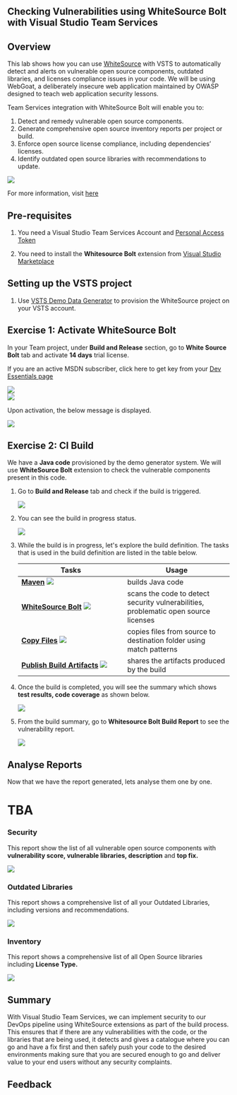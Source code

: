 ## Checking Vulnerabilities using WhiteSource Bolt with Visual Studio Team Services

## Overview

This lab shows how you can use <a href="https://www.whitesourcesoftware.com/"  target =_blank>WhiteSource</a> with VSTS to automatically detect and alerts on vulnerable open source components, outdated libraries, and licenses compliance issues in your code. We will be using WebGoat, a deliberately insecure web application maintained by OWASP designed to teach web application security lessons.

Team Services integration with WhiteSource Bolt will enable you to:

1. Detect and remedy vulnerable open source components.
2. Generate comprehensive open source inventory reports per project or build.
3. Enforce open source license compliance, including dependencies’ licenses.
4. Identify outdated open source libraries with recommendations to update.

<img src="images/WhiteSource.png">

For more information, visit <a href="http://docs.whitesourcesoftware.com/display/serviceDocs/WhiteSource+Bolt" target =_blank>here</a>

## Pre-requisites

1. You need a Visual Studio Team Services Account and <a href="https://docs.microsoft.com/en-us/vsts/accounts/use-personal-access-tokens-to-authenticate"  target =_blank>Personal Access Token</a>
 
 2. You need to install the **Whitesource Bolt** extension from <a href="https://marketplace.visualstudio.com/items?itemName=whitesource.ws-bolt" target=_blank> Visual Studio Marketplace</a>

## Setting up the VSTS project

1. Use <a href="https://vstsdemobuildersite.azurewebsites.net/?name=whitesource%20bolt" target="_blank">VSTS Demo Data Generator</a> to provision the  WhiteSource project on your VSTS account.


## Exercise 1: Activate WhiteSource Bolt

In your Team project, under **Build and Release** section, go to **White Source Bolt** tab and activate **14 days** trial license.

If you are an active MSDN subscriber, click here to get key from your <a href="https://my.visualstudio.com/Benefits?wt.mc_id=o~msft~profile~devprogram_attach&workflowid=devprogram&mkt=en-us" target=_blank> Dev Essentials page</a>

<img src="images/Dev_Essentials.png">

<br/>

<img src="images\Activate White Source Bolt.png">

Upon activation, the below message is displayed.

<img src="images\14 days trial.png">

## Exercise 2: CI Build

We have a **Java code** provisioned by the demo generator system. We will use **WhiteSource Bolt** extension to check the vulnerable components present in this code.

1. Go to **Build and Release** tab and check if the build is triggered.

   <img src="images/QueueBuild.png">

2. You can see the build in progress status. 

   <img src="images/inprogress_build.png">

3. While the build is in progress, let's explore the build definition. The tasks that is used in the build definition are listed in the table below.

    <table width="100%">
   <thead>
      <tr>
         <th width="50%"><b>Tasks</b></th>
         <th><b>Usage</b></th>
      </tr>
   </thead>
   <tr>
      <td><a href="http://bit.ly/2lvftfo"><b>Maven</b></a> <img src="images/maven.png"></td>
      <td>builds Java code </td>
   </tr>
   <tr>
      <td><a href="http://bit.ly/1Vxz1Jb"><b>WhiteSource Bolt</b></a> <img src="images/whitesourcebolt.png"> </td>
      <td>scans the code to detect security vulnerabilities, problematic open source licenses</td>
   </tr>
   <tr>
      <td><a href=""><b>Copy Files</b></a> <img src="images/copy-files.png"> </td>
      <td>copies files from source to destination folder using match patterns </td>
   </tr>
   <tr>
      <td><a href=""><b>Publish Build Artifacts</b></a> <img src="images/publish-build-artifacts.png"> </td>
      <td>shares the artifacts produced by the build </td>
   </tr>
   </table>

4. Once the build is completed, you will see the summary which shows **test results, code coverage** as shown below.

   <img src="images/build_summary.png">

5. From the build summary, go to **Whitesource Bolt Build Report** to see the vulnerability report.

   <img src="images/report.png">

## Analyse Reports

Now that we have the report generated, lets analyse them one by one.

# TBA

### Security

This report show the list of all vulnerable open source components with **vulnerability score, vulnerable libraries, description** and **top fix.**

<img src="images/Security.png">

### Outdated Libraries
 
This report shows a comprehensive list of all your Outdated Libraries, including versions and recommendations.

<img src="images\Outdated Libraries.png">

### Inventory

This report shows a comprehensive list of all Open Source libraries including **License Type.**

<img src="images\Inventory.png">

## Summary

With Visual Studio Team Services, we can implement security to our DevOps pipeline using WhiteSource extensions as part of the build process. This ensures that if there are any vulnerabilities with the code, or the libraries that are being used, it detects and gives a catalogue where you can go and have a fix first and then safely push your code to the desired environments making sure that you are secured enough to go and deliver value to your end users without any security complaints.

## Feedback

